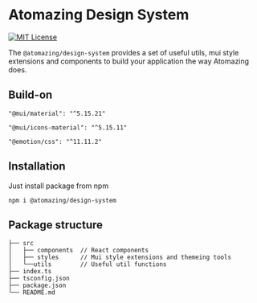# Atomazing Design System

[![MIT License](https://img.shields.io/npm/l/npm-package-example.svg?style=flat-square)](http://opensource.org/licenses/MIT)

The `@atomazing/design-system` provides a set of useful utils, mui style extensions and components to build your application the way Atomazing does.

## Build-on

`"@mui/material": "^5.15.21"`

`"@mui/icons-material": "^5.15.11"`

`"@emotion/css": "^11.11.2"`

## Installation

Just install package from npm

```
npm i @atomazing/design-system
```

## Package structure

```
├── src
│   ├── components  // React components
│   ├── styles      // Mui style extensions and themeing tools
│   └──utils        // Useful util functions
├── index.ts
├── tsconfig.json
├── package.json
└── README.md
```
